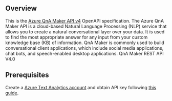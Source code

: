 ## Overview
This is the [Azure QnA Maker API v4](https://docs.microsoft.com/en-us/rest/api/cognitiveservices-qnamaker/QnAMaker4.0/) OpenAPI specification. The Azure QnA Maker API is a cloud-based Natural Language Processing (NLP) service that allows you to create a natural conversational layer over your data.  It is used to find the most appropriate answer for any input from your custom knowledge base (KB) of information. QnA Maker is commonly used to build conversational client applications,  which include social media applications, chat bots, and speech-enabled desktop applications. QnA Maker REST API V4.0
## Prerequisites

 Create a [Azure Text Analytics account](https://azure.microsoft.com/en-us/services/cognitive-services/text-analytics/) and  obtain API key following [this guide](https://docs.microsoft.com/en-us/azure/storage/common/storage-account-keys-manage?tabs=azure-portal).
